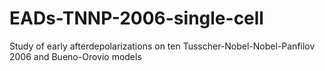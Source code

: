 # EADs-TNNP-2006-single-cell
Study of early afterdepolarizations on ten Tusscher-Nobel-Nobel-Panfilov 2006 and Bueno-Orovio models

